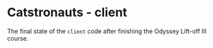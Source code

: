 # Catstronauts - client

The final state of the `client` code after finishing the Odyssey Lift-off III course.
